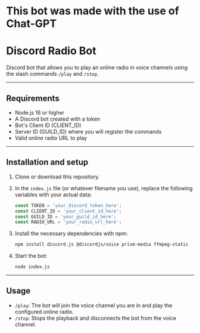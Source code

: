 # This bot was made with the use of Chat-GPT
# Discord Radio Bot

Discord bot that allows you to play an online radio in voice channels using the slash commands `/play` and `/stop`.

---

## Requirements

- Node.js 16 or higher
- A Discord bot created with a token
- Bot's Client ID (CLIENT_ID)
- Server ID (GUILD_ID) where you will register the commands
- Valid online radio URL to play

---

## Installation and setup

1. Clone or download this repository.

2. In the `index.js` file (or whatever filename you use), replace the following variables with your actual data:

   ```js
   const TOKEN = 'your_discord_token_here';
   const CLIENT_ID = 'your_client_id_here';
   const GUILD_ID = 'your_guild_id_here';
   const RADIO_URL = 'your_radio_url_here';
   ```

3. Install the necessary dependencies with npm:

   ```bash
   npm install discord.js @discordjs/voice prism-media ffmpeg-static
   ```

4. Start the bot:

   ```bash
   node index.js
   ```

---

## Usage

- `/play`: The bot will join the voice channel you are in and play the configured online radio.
- `/stop`: Stops the playback and disconnects the bot from the voice channel.

